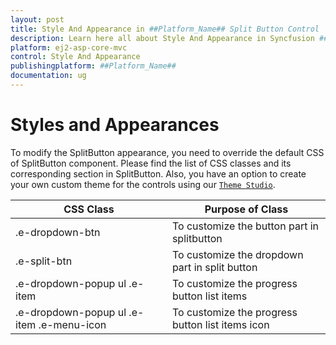 ```yaml
---
layout: post
title: Style And Appearance in ##Platform_Name## Split Button Control | Syncfusion
description: Learn here all about Style And Appearance in Syncfusion ##Platform_Name## Split Button component of Syncfusion Essential JS 2 and more.
platform: ej2-asp-core-mvc
control: Style And Appearance
publishingplatform: ##Platform_Name##
documentation: ug
---
```



# Styles and Appearances

To modify the SplitButton appearance, you need to override the default CSS of SplitButton component. Please find the list of CSS classes and its corresponding section in SplitButton. Also, you have an option to create your own custom theme for the controls using our [`Theme Studio`](https://ej2.syncfusion.com/themestudio/?theme=material).

| CSS Class | Purpose of Class |
|-----|-----|
|.e-dropdown-btn|To customize the button part in splitbutton|
|.e-split-btn|To customize the dropdown part in split button|
|.e-dropdown-popup ul .e-item|To customize the progress button list items|
|.e-dropdown-popup ul .e-item .e-menu-icon |To customize the progress button list items icon|

